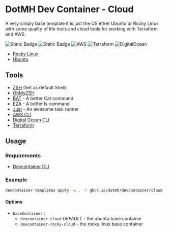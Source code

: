 # DotMH Dev Container - Cloud

A very simply base template it is just the OS ether Ubuntu or Rocky Linux with some quailty of life tools and cloud tools for working with Terraform and AWS.

![Static Badge](https://img.shields.io/badge/Rocky_Linux-10B981?style=for-the-badge&logo=rockylinux&logoColor=%23FFFFFF)
![Static Badge](https://img.shields.io/badge/Ubuntu-E95420?style=for-the-badge&logo=ubuntu&logoColor=%23FFFFFF)
![AWS](https://img.shields.io/badge/AWS-%23FF9900.svg?style=for-the-badge&logo=amazon-aws&logoColor=white)
![Terraform](https://img.shields.io/badge/terraform-%235835CC.svg?style=for-the-badge&logo=terraform&logoColor=white)
![DigitalOcean](https://img.shields.io/badge/DigitalOcean-%230167ff.svg?style=for-the-badge&logo=digitalOcean&logoColor=white)

- [Rocky Linux](https://rockylinux.org/)
- [Ubuntu](https://ubuntu.com/)

## Tools

- [ZSH](https://www.zsh.org/) (Set as default Shell)
- [OhMyZSH](https://ohmyz.sh/)
- [BAT](https://github.com/sharkdp/bat) - A better Cat command
- [EZA](https://github.com/eza-community/eza) - A better ls command
- [Just](https://github.com/casey/just) - An awesome task runner
- [AWS CLI](https://docs.aws.amazon.com/cli/latest/userguide/cli-chap-welcome.html)
- [Digital Ocean CLI](https://docs.digitalocean.com/reference/doctl/)
- [Terraform](https://www.terraform.io/)

## Usage

### Requirements

- [Devcontainer CLI](https://containers.dev/supporting#devcontainer-cli)

### Example

```bash
devcontainer templates apply -w . -t ghcr.io/dotmh/devcontainer/cloud -a '{"baseContainer":"devcontainer-cloud"}`
```

#### Options

- `baseContainer` :
  - `devcontainer-cloud` _DEFAULT_ - the ubuntu base container
  - `devcontainer-rocky-cloud` - the rocky linux base container
